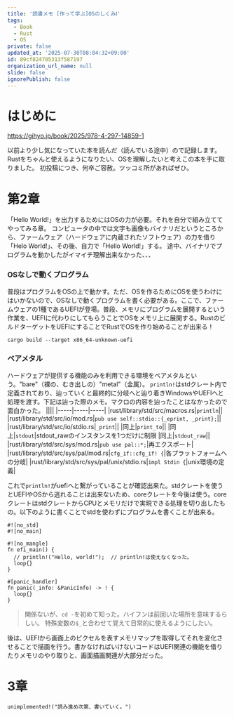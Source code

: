 ```yaml
---
title: '読書メモ [作って学ぶ]OSのしくみⅠ'
tags:
  - Book
  - Rust
  - OS
private: false
updated_at: '2025-07-30T08:04:32+09:00'
id: 89cf824705313f587197
organization_url_name: null
slide: false
ignorePublish: false
---
```

# はじめに

<!-- 今までOSが何をしているかなんとなくも理解していなかったが、
「ハードウェアの制御と抽象化」「資源の分配」という大枠で
なんとなく捉えることが出来た気がする、、、
ゼロから組み上げていくことで理解もしやすかった。
その分、黙々とコードを写す時間は忍耐の時間であった。 -->

https://gihyo.jp/book/2025/978-4-297-14859-1

以前より少し気になっていた本を読んだ（読んでいる途中）ので記録します。
Rustをちゃんと使えるようになりたい、OSを理解したいと考えこの本を手に取りました。
初投稿につき、何卒ご容赦。ツッコミ所があればぜひ。

# 第2章
「Hello World!」を出力するためにはOSの力が必要。それを自分で組み立ててやってみる章。
コンピュータの中では文字も画像もバイナリだというところから、ファームウェア（ハードウェアに内蔵されたソフトウェア）の力を借り「Helo World!」、その後、自力で「Hello World!」する。
途中、バイナリでプログラムを動かしたがイマイチ理解出来なかった、、、

### OSなしで動くプログラム
普段はプログラムをOSの上で動かす。ただ、OSを作るためにOSを使うわけにはいかないので、OSなしで動くプログラムを書く必要がある。ここで、ファームウェアの1種であるUEFIが登場。普段、メモリにプログラムを展開するという作業を、UEFIに代わりにしてもらうことでOSをメモリ上に展開する。RustのビルドターゲットをUEFIにすることでRustでOSを作り始めることが出来る！
```
cargo build --target x86_64-unknown-uefi
```

### ベアメタル
ハードウェアが提供する機能のみを利用できる環境をベアメタルという。"bare"（裸の、むき出しの）"metal"（金属）。
`println!`はstdクレート内で定義されており、辿っていくと最終的に分岐へと辿り着きWindowsやUEFIへと処理を渡す。下記は辿った際のメモ。マクロの内容を辿ったことはなかったので面白かった。
||||
|-----|-----|-----|
|rust/library/std/src/macros.rs|`println`||
|rust/library/std/src/io/mod.rs|`pub use self::stdio::{_eprint, _print};`||
|rust/library/std/src/io/stdio.rs|`_print`||
|同上|`print_to`||
|同上|`stdout`|stdout_rawのインスタンスを1つだけに制限
|同上|`stdout_raw`||
|rust/library/std/src/sys/mod.rs|`pub use pal::*;`|再エクスポート|
|rust/library/std/src/sys/pal/mod.rs|`cfg_if::cfg_if! {`|各プラットフォームへの分岐|
|rust/library/std/src/sys/pal/unix/stdio.rs|`impl Stdin {`|unix環境の定義|

これで`println!`がuefiへと繋がっていることが確認出来た。stdクレートを使うとUEFIやOSから逃れることは出来ないため、coreクレートを今後は使う。coreクレートはstdクレートからCPUとメモリだけで実現できる処理を切り出したもの。以下のように書くことでstdを使わずにプログラムを書くことが出来る。
```
#![no_std]
#![no_main]

#![no_mangle]
fn efi_main() {
  // println!("Hello, world!");  // println!は使えなくなった。
  loop{}
}

#[panic_handler]
fn panic(_info: &PanicInfo) -> ! {
  loop{}
}
```

> 関係ないが、`cd -`を初めて知った。ハイフンは前回いた場所を意味するらしい。
特殊変数の`$_`と合わせて覚えて日常的に使えるようにしたい。

後は、UEFIから画面上のピクセルを表すメモリマップを取得してそれを変化させることで描画を行う。書かなければいけないコードはUEFI関連の機能を借りたりメモリのやり取りと、画面描画関連が大部分だった。


# 3章
`unimplemented!("読み進め次第、書いていく。")`



